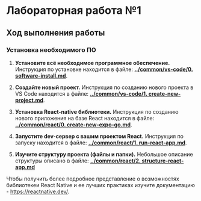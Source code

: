# Лабораторная работа №1

## Ход выполнения работы
### Установка необходимого ПО
1. **Установите всё необходимое программное обеспечение.**
 Инструкция по установке находится в файле: **[../common/vs-code/0. software-install.md](https://github.com/vinokurov-and/laboratory/blob/main/common/vs-code/0.%20software-install.md)**.

2. **Создайте новый проект.**
Инструкция по созданию нового проекта в VS Code находится в файле: **[../common/vs-code/1. create-new-project.md](https://github.com/vinokurov-and/laboratory/blob/main/common/vs-code/1.%20create-new-project.md)**.

3. **Установка React-native библиотеки.** 
Инструкция по созданию нового приложения на базе React находится в файле:  **[../common/react/0. create-new-expo-go.md](https://github.com/vinokurov-and/laboratory/blob/main/common/react-native/0.%20create-new-expo-go.md)**.

4. **Запустите dev-сервер с вашим проектом React.** 
Инструкция по запуску находится в файле: **[../common/react/1. run-react-app.md](https://github.com/vinokurov-and/laboratory/blob/main/common/react/1.%20run-react-app.md)**.

5. **Изучите структуру проекта (файлы и папки).** 
Небольшое описание структуры описано в файле: **[../common/react/2. structure-react-app.md](https://github.com/vinokurov-and/laboratory/blob/main/common/react/2.%20structure-react-app.md)**

Чтобы получить более подробное представление о возможностях библиотекеи React Native и ее лучших практиках изучите документацию - https://reactnative.dev/.
